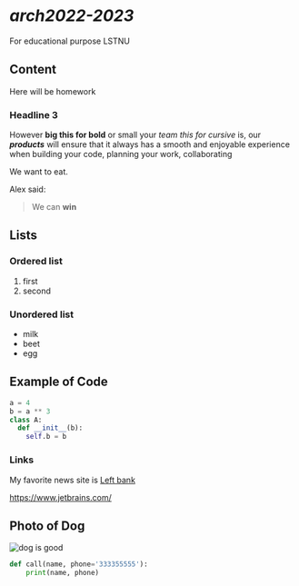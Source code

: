 # *arch2022-2023*
For educational purpose LSTNU
## Content
Here will be homework
### Headline 3
However **big this for bold** or small your *team this for cursive* is, our ***products*** will ensure that it always has a smooth and enjoyable experience when
building your code, planning your work, collaborating

We want to eat.

Alex said:
>We can **win**

## Lists
### Ordered list
 1. first
 1. second

### Unordered list
- milk
- beet
- egg

## Example of Code
```python
a = 4
b = a ** 3
class A:
  def __init__(b):
    self.b = b
```
### Links
My favorite news site is [Left bank](http://lb.ua)

<https://www.jetbrains.com/>

## Photo of Dog
![dog is good](https://images.rawpixel.com/image_800/cHJpdmF0ZS9sci9pbWFnZXMvd2Vic2l0ZS8yMDIyLTA1L2ZyZG9nX2dlcm1hbl9zaGVwaGVyZF9hbmltYWxzXzQtaW1hZ2Uta3liZHV0aHkuanBn.jpg)


```python
def call(name, phone='333355555'):
    print(name, phone)
```



